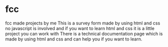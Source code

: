 # fcc
fcc made projects by me
This is a survey form made by using html and css no javascript is involved and if you want to learn html and css it is a little project 
you can work with
There is a technical documentation page which is made by using html and css and can help you if you want to learn. 
